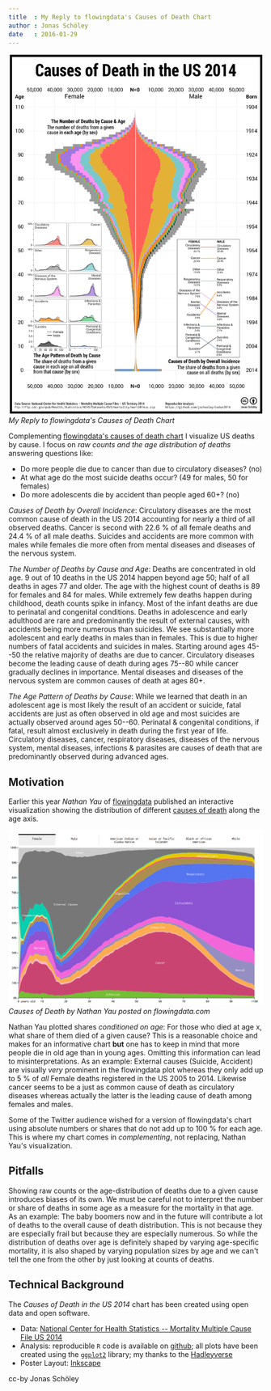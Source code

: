 ```yaml
---
title  : My Reply to flowingdata's Causes of Death Chart
author : Jonas Schöley
date   : 2016-01-29
---
```


![My Reply to flowingdata's Causes of Death Chart](./fig/final/codus2014_150dpi.png)
*My Reply to flowingdata's Causes of Death Chart*

Complementing [flowingdata's causes of death chart](http://flowingdata.com/2016/01/05/causes-of-death/) I visualize US deaths by cause. I focus on *raw counts and the age distribution of deaths* answering questions like:

- Do more people die due to cancer than due to circulatory diseases? (no)
- At what age do the most suicide deaths occur? (49 for males, 50 for females)
- Do more adolescents die by accident than people aged 60+? (no)

*Causes of Death by Overall Incidence*: Circulatory diseases are the most common cause of death in the US 2014 accounting for nearly a third of all observed deaths. Cancer is second with 22.6 % of all female deaths and 24.4 % of all male deaths. Suicides and accidents are more common with males while females die more often from mental diseases and diseases of the nervous system.

*The Number of Deaths by Cause and Age*: Deaths are concentrated in old age. 9 out of 10 deaths in the US 2014 happen beyond age 50; half of all deaths in ages 77 and older. The age with the highest count of deaths is 89 for females and 84 for males. While extremely few deaths happen during childhood, death counts spike in infancy. Most of the infant deaths are due to perinatal and congenital conditions. Deaths in adolescence and early adulthood are rare and predominantly the result of external causes, with accidents being more numerous than suicides. We see substantially more adolescent and early deaths in males than in females. This is due to higher numbers of fatal accidents and suicides in males. Starting around ages 45--50 the relative majority of deaths are due to cancer. Circulatory diseases become the leading cause of death during ages 75--80 while cancer gradually declines in importance. Mental diseases and diseases of the nervous system are common causes of death at ages 80+.

*The Age Pattern of Deaths by Cause*: While we learned that death in an adolescent age is most likely the result of an accident or suicide, fatal accidents are just as often observed in old age and most suicides are actually observed around ages 50--60. Perinatal & congenital conditions, if fatal, result almost exclusively in death during the first year of life. Circulatory diseases, cancer, respiratory diseases, diseases of the nervous system, mental diseases, infections & parasites are causes of death that are predominantly observed during advanced ages.

Motivation
----------

Earlier this year *Nathan Yau* of [flowingdata](http://flowingdata.com/) published an interactive visualization showing the distribution of different [causes of death](http://flowingdata.com/2016/01/05/causes-of-death/) along the age axis.

![Causes of Death by Nathan Yau posted on flowingdata.com](./fig/flowingdata.png)
*Causes of Death by Nathan Yau posted on flowingdata.com*

Nathan Yau plotted shares *conditioned on age*: For those who died at age x, what share of them died of a given cause? This is a reasonable choice and makes for an informative chart **but** one has to keep in mind that more people die in old age than in young ages. Omitting this information can lead to misinterpretations. As an example: External causes (Suicide, Accident) are visually *very* prominent in the flowingdata plot whereas they only add up to 5 % of *all* Female deaths registered in the US 2005 to 2014. Likewise cancer seems to be a just as common cause of death as circulatory diseases whereas actually the latter is the leading cause of death among females and males.

Some of the Twitter audience wished for a version of flowingdata's chart using absolute numbers or shares that do not add up to 100 % for each age. This is where my chart comes in *complementing*, not replacing, Nathan Yau's visualization.

Pitfalls
--------

Showing raw counts or the age-distribution of deaths due to a given cause introduces biases of its own. We must be careful not to interpret the number or share of deaths in some age as a measure for the mortality in that age. As an example: The baby boomers now and in the future will contribute a lot of deaths to the overall cause of death distribution. This is not because they are especially frail but because they are especially numerous. So while the distribution of deaths over age is definitely shaped by varying age-specific mortality, it is also shaped by varying population sizes by age and we can't tell the one from the other by just looking at counts of deaths.

Technical Background
--------------------

The *Causes of Death in the US 2014* chart has been created using open data and open software.

- Data: [National Center for Health Statistics -- Mortality Multiple Cause File US 2014](ftp://ftp.cdc.gov/pub/Health_Statistics/NCHS/Datasets/DVS/mortality/mort2014us.zip)
- Analysis: reproducible `R` code is available on [github](https://github.com/jschoeley/codus2014); all plots have been created using the [`ggplot2`](http://docs.ggplot2.org/current/) library; my thanks to the [Hadleyverse](http://adolfoalvarez.cl/the-hitchhikers-guide-to-the-hadleyverse/)
- Poster Layout: [Inkscape](https://inkscape.org/en/)

cc-by Jonas Schöley